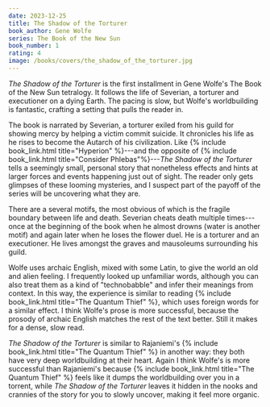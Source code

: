 ```yaml
---
date: 2023-12-25
title: The Shadow of the Torturer
book_author: Gene Wolfe
series: The Book of the New Sun
book_number: 1
rating: 4
image: /books/covers/the_shadow_of_the_torturer.jpg
---
```


<cite class="book-title">The Shadow of the Torturer</cite> is the first
installment in Gene Wolfe's The Book of the New Sun tetralogy. It follows the
life of Severian, a torturer and executioner on a dying Earth. The pacing is
slow, but Wolfe's worldbuilding is fantastic, crafting a setting that pulls
the reader in.

The book is narrated by Severian, a torturer exiled from his guild for showing
mercy by helping a victim commit suicide. It chronicles his life as he rises
to become the Autarch of his civilization. Like {% include book_link.html
title="Hyperion" %}---and the opposite of {% include book_link.html
title="Consider Phlebas"%}---<cite class="book-title">The Shadow of the
Torturer</cite> tells a seemingly small, personal story that nonetheless
effects and hints at larger forces and events happening just out of sight. The
reader only gets glimpses of these looming mysteries, and I suspect part of
the payoff of the series will be uncovering what they are.

There are a several motifs, the most obvious of which is the fragile boundary
between life and death. Severian cheats death multiple times---once at the
beginning of the book when he almost drowns (water is another motif) and again
later when he loses the flower duel. He is a torturer and an executioner. He
lives amongst the graves and mausoleums surrounding his guild.

Wolfe uses archaic English, mixed with some Latin, to give the world an old
and alien feeling. I frequently looked up unfamiliar words, although you can
also treat them as a kind of "technobabble" and infer their meanings from
context. In this way, the experience is similar to reading {% include
book_link.html title="The Quantum Thief" %}, which uses foreign words for a
similar effect. I think Wolfe's prose is more successful, because the prosody
of archaic English matches the rest of the text better. Still it makes for a
dense, slow read.

<cite class="book-title">The Shadow of the Torturer</cite> is similar to
Rajaniemi's {% include book_link.html title="The Quantum Thief" %} in another
way: they both have very deep worldbuilding at their heart. Again I think
Wolfe's is more successful than Rajaniemi's because {% include book_link.html
title="The Quantum Thief" %} feels like it dumps the worldbuilding over you in
a torrent, while <cite class="book-title">The Shadow of the Torturer</cite>
leaves it hidden in the nooks and crannies of the story for you to slowly
uncover, making it feel more organic.

